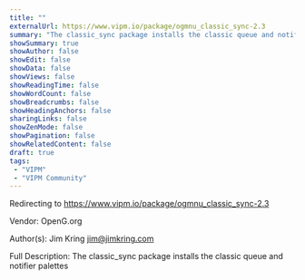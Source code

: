 ```yaml
---
title: ""
externalUrl: https://www.vipm.io/package/ogmnu_classic_sync-2.3
summary: "The classic_sync package installs the classic queue and notifier palettes."
showSummary: true
showAuthor: false
showEdit: false
showData: false
showViews: false
showReadingTime: false
showWordCount: false
showBreadcrumbs: false
showHeadingAnchors: false
sharingLinks: false
showZenMode: false
showPagination: false
showRelatedContent: false
draft: true
tags:
 - "VIPM"
 - "VIPM Community"
---
```


Redirecting to https://www.vipm.io/package/ogmnu_classic_sync-2.3

Vendor: OpenG.org

Author(s): Jim Kring <jim@jimkring.com>
 
Full Description:
The classic_sync package installs the classic queue and notifier palettes